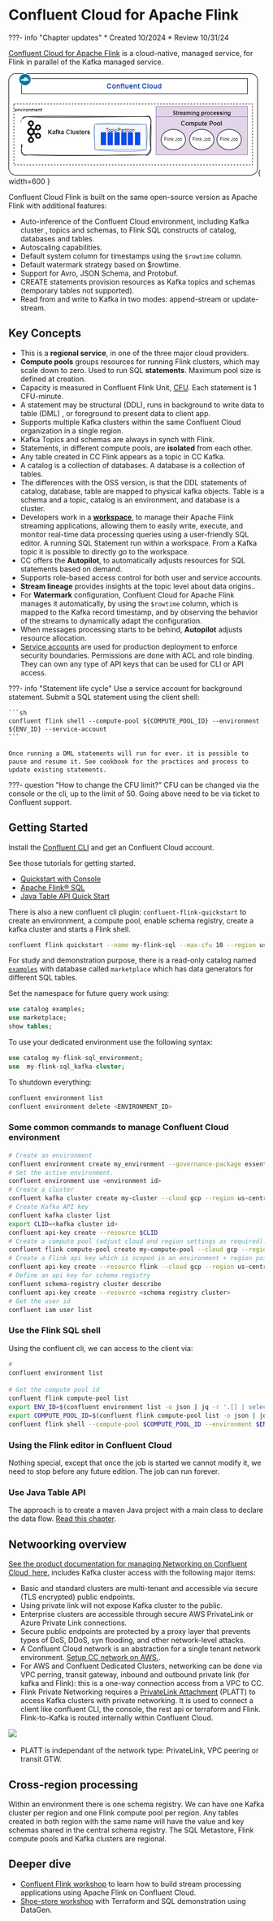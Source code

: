 # Confluent Cloud for Apache Flink

???- info "Chapter updates"
    * Created 10/2024 
    * Review 10/31/24

[Confluent Cloud for Apache Flink](https://docs.confluent.io/cloud/current/flink/overview.html) is a cloud-native, managed service, for Flink in parallel of the Kafka managed service.

![](./diagrams/ccloud-flink.drawio.png){ width=600 }

Confluent Cloud Flink is built on the same open-source version as Apache Flink with additional features:

* Auto-inference of the Confluent Cloud environment, including Kafka cluster , topics and schemas, to Flink SQL constructs of catalog, databases and tables.
* Autoscaling capabilities.
* Default system column for timestamps using the `$rowtime` column.
* Default watermark strategy based on $rowtime.
* Support for Avro, JSON Schema, and Protobuf.
* CREATE statements provision resources as Kafka topics and schemas (temporary tables not supported).
* Read from and write to Kafka in two modes: append-stream or update-stream.

## Key Concepts

* This is a **regional service**, in one of the three major cloud providers.
* **Compute pools** groups resources for running Flink clusters, which may scale down to zero. Used to run SQL **statements**. Maximum pool size is defined at creation.
* Capacity is measured in Confluent Flink Unit, [CFU](). Each statement is 1 CFU-minute.
* A statement may be structural (DDL), runs in background to write data to table (DML) , or foreground to present data to client app.
* Supports multiple Kafka clusters within the same Confluent Cloud organization in a single region.
* Kafka Topics and schemas are always in synch with Flink.
* Statements, in different compute pools, are **isolated** from each other. 
* Any table created in CC Flink appears as a topic in CC Kafka.
* A catalog is a collection of databases. A database is a collection of tables.
* The differences with the OSS version, is that the DDL statements of catalog, database, table are mapped to physical kafka objects. Table is a schema and a topic, catalog is an environment, and database is a cluster.
* Developers work in a [**workspace**](https://www.confluent.io/blog/flink-sql-workspaces/), to manage their Apache Flink streaming applications, allowing them to easily write, execute, and monitor real-time data processing queries using a user-friendly SQL editor. A running SQL Statement run within a workspace. From a Kafka topic it is possible to directly go to the workspace. 
* CC offers the **Autopilot**, to automatically adjusts resources for SQL statements based on demand.
* Supports role-based access control for both user and service accounts.
* **Stream lineage** provides insights at the topic level about data origins.. 
* For **Watermark** configuration, Confluent Cloud for Apache Flink manages it automatically, by using the `$rowtime` column, which is mapped to the Kafka record timestamp, and by observing the behavior of the streams to dynamically adapt the configuration.
* When messages processing starts to be behind, **Autopilot** adjusts resource allocation.
* [Service accounts](https://docs.confluent.io/cloud/current/security/authenticate/workload-identities/service-accounts/overview.html#service-accounts) are used for production deployment to enforce security boundaries. Permissions are done with ACL and role binding. They can own any type of API keys that can be used for CLI or API access.

???- info "Statement life cycle"
    Use a service account for background statement.
    Submit a SQL statement using the client shell:

    ```sh
    confluent flink shell --compute-pool ${COMPUTE_POOL_ID} --environment ${ENV_ID} --service-account
    ```

    Once running a DML statements will run for ever. it is possible to pause and resume it. See cookbook for the practices and process to update existing statements. 

???- question "How to change the CFU limit?"
    CFU can be changed via the console or the cli, up to the limit of 50. Going above need to be via ticket to Confluent support.


## Getting Started

Install the [Confluent CLI](https://docs.confluent.io/confluent-cli/current/overview.html) and get an Confluent Cloud account. 

See those tutorials for getting started.

* [Quickstart with Console](https://docs.confluent.io/cloud/current/flink/get-started/quick-start-cloud-console.html)
* [Apache Flink® SQL](https://developer.confluent.io/courses/flink-sql/overview/)
* [Java Table API Quick Start](https://docs.confluent.io/cloud/current/flink/get-started/quick-start-java-table-api.html)

There is also a new confluent cli plugin: `confluent-flink-quickstart` to create an environment, a compute pool, enable schema registry, create a kafka cluster and starts a Flink shell. 

```sh
confluent flink quickstart --name my-flink-sql --max-cfu 10 --region us-west-2 --cloud aws
```

For study and demonstration purpose, there is a read-only catalog named [`examples`](https://docs.confluent.io/cloud/current/flink/reference/example-data.html) with database called `marketplace` which has data generators for different SQL tables. 

Set the namespace for future query work using:

```sql
use catalog examples;
use marketplace;
show tables;
```

To use your dedicated environment use the following syntax:

```sql
use catalog my-flink-sql_environment;
use  my-flink-sql_kafka-cluster;
```

To shutdown everything:

```sh
confluent environment list
confluent environment delete <ENVIRONMENT_ID>
```

### Some common commands to manage Confluent Cloud environment

```sh
# Create an environment
confluent environment create my_environment --governance-package essentials
# Set the active environment.
confluent environment use <environment id>
# Create a cluster
confluent kafka cluster create my-cluster --cloud gcp --region us-central1 --type basic
# Create Kafka API key
confluent kafka cluster list
export CLID=<kafka cluster id>
confluent api-key create --resource $CLID
# Create a compute pool (adjust cloud and region settings as required).
confluent flink compute-pool create my-compute-pool --cloud gcp --region us-central1 --max-cfu 10
# Create a Flink api key which is scoped in an environment + region pair
confluent api-key create --resource flink --cloud gcp --region us-central1
# Define an api key for schema registry
confluent schema-registry cluster describe
confluent api-key create --resource <schema registry cluster>
# Get the user id
confluent iam user list
```

### Use the Flink SQL shell

Using the confluent cli, we can access to the client via:

```sh
#  
confluent environment list

# Get the compute pool id
confluent flink compute-pool list
export ENV_ID=$(confluent environment list -o json | jq -r '.[] | select(.name == "aws-west") | .id')
export COMPUTE_POOL_ID=$(confluent flink compute-pool list -o json | jq -r '.[0].id')
confluent flink shell --compute-pool $COMPUTE_POOL_ID --environment $ENV_ID

```

### Using the Flink editor in Confluent Cloud

Nothing special, except that once the job is started we cannot modify it, we need to stop before any future edition. The job can run forever. 

### Use Java Table API

The approach is to create a maven Java project with a main class to declare the data flow.  [Read this chapter](../coding/table-api.md).

## Netwoorking overview

[See the product documentation for managing Networking on Confluent Cloud, here.](https://docs.confluent.io/cloud/current/networking/overview.html) includes Kafka cluster access with the following major items:

* Basic and standard clusters are multi-tenant and accessible via secure (TLS encrypted) public endpoints.
* Using private link will not expose Kafka cluster to the public.
* Enterprise clusters are accessible through secure AWS PrivateLink or Azure Private Link connections.
* Secure public endpoints are protected by a proxy layer that prevents types of DoS, DDoS, syn flooding, and other network-level attacks.
* A Confluent Cloud network is an abstraction for a single tenant network environment. [Setup CC network on AWS.](https://docs.confluent.io/cloud/current/networking/ccloud-network/aws.html#create-ccloud-network-aws). 
* For AWS and Confluent Dedicated Clusters, networking can be done via VPC perring, transit gateway, inbound and outbound private link (for kafka and Flink): this is a one-way connection access from a VPC to CC.
* Flink Private Networking requires a [PrivateLink Attachment](https://docs.confluent.io/cloud/current/flink/operate-and-deploy/private-networking.html#create-a-pla-overview) (PLATT) to access Kafka clusters with private networking. It is used to connect a client like confluent CLI, the console, the rest api or terraform and Flink. Flink-to-Kafka is routed internally within Confluent Cloud.

![](https://docs.confluent.io/cloud/current/_images/flink-private-networking.svg)

* PLATT is independant of the network type: PrivateLink, VPC peering or transit GTW.

## Cross-region processing

Within an environment there is one schema registry. We can have one Kafka cluster per region and one Flink compute pool per region. Any tables created in both region with the same name will have the value and key schemas shared in the central schema registry. The SQL Metastore, Flink compute pools and Kafka clusters are regional. 

## Deeper dive

* [Confluent Flink workshop](https://github.com/confluentinc/commercial-workshops/tree/master/series-getting-started-with-cc/workshop-flink) to learn how to build stream processing applications using Apache Flink on Confluent Cloud.
* [Shoe-store workshop](https://github.com/griga23/shoe-store) with Terraform and SQL demonstration using DataGen.